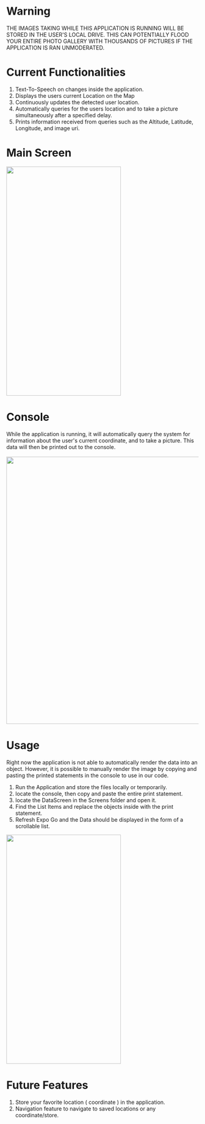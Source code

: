 # Warning
THE IMAGES TAKING WHILE THIS APPLICATION IS RUNNING WILL BE STORED IN THE USER'S LOCAL DRIVE. THIS CAN POTENTIALLY FLOOD YOUR ENTIRE PHOTO GALLERY WITH THOUSANDS OF PICTURES IF THE APPLICATION IS RAN UNMODERATED. 

# Current Functionalities
1. Text-To-Speech on changes inside the application.
2. Displays the users current Location on the Map
3. Continuously updates the detected user location.
4. Automatically queries for the users location and to take a picture simultaneously after a specified delay.
5. Prints information received from queries such as the Altitude, Latitude, Longitude, and image uri. 

# Main Screen 
<img src="https://user-images.githubusercontent.com/90816621/164991491-62f82794-0edd-4b5b-816d-4b241ac4c4b1.png" data-canonical-src="https://gyazo.com/eb5c5741b6a9a16c692170a41a49c858.png" width="300" height="600" />

# Console

While the application is running, it will automatically query the system for information about the user's current coordinate, and to take a picture.
This data will then be printed out to the console. <br/> <br/>
<img src="https://user-images.githubusercontent.com/90816621/164991998-e9d3804e-7076-44f7-b09c-d2e86e40ed3e.png" data-canonical-src="https://gyazo.com/eb5c5741b6a9a16c692170a41a49c858.png" width="600" height="700" />

# Usage 
Right now the application is not able to automatically render the data into an object. However, it is possible to manually render the image by copying and pasting 
the printed statements in the console to use in our code.
1. Run the Application and store the files locally or temporarily.
2. locate the console, then copy and paste the entire print statement.
3. locate the DataScreen in the Screens folder and open it.
4. Find the List Items and replace the objects inside with the print statement.
5. Refresh Expo Go and the Data should be displayed in the form of a scrollable list.
<img src="https://user-images.githubusercontent.com/90816621/164992279-b034c6b0-ed49-4ae9-a03f-d3277d2d57c4.png" data-canonical-src="https://gyazo.com/eb5c5741b6a9a16c692170a41a49c858.png" width="300" height="600" />

# Future Features
1. Store your favorite location ( coordinate ) in the application.
2. Navigation feature to navigate to saved locations or any coordinate/store. 
 
